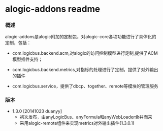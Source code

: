 alogic-addons readme
====================

### 概述
alogic-addons是alogic附加的定制包，对alogic-core各项功能进行了具体化的定制，包括：

- com.logicbus.backend.acm,对alogic的访问控制模型进行定制,提供了ACM模型插件支持；

- com.logicbus.backend.metrics,对指标的处理进行了定制，提供了对外输出的插件

- com.logicbus.service，提供了dbcp、together、remote等模块的管理服务

### 版本
 - 1.3.0 [20141023 duanyy]
 	 + 初次发布，由anyLogicBus、anyFormula和anyWebLoader合并而来
 	 + 采用alogic-remote组件来实现metrics对外输出插件(1.3.0.1)